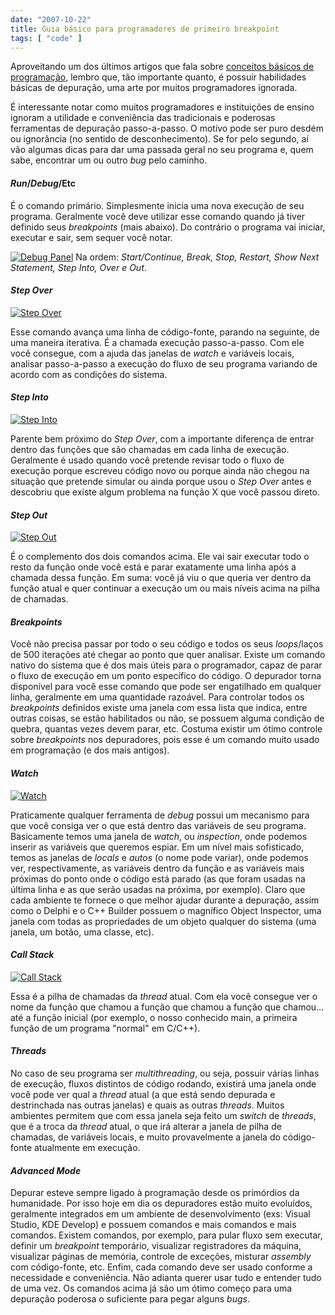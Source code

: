 ```yaml
---
date: "2007-10-22"
title: Guia básico para programadores de primeiro breakpoint
tags: [ "code" ]
---
```

Aproveitando um dos últimos artigos que fala sobre [conceitos básicos de programação](http://www.caloni.com.br/guia-basico-para-programadores-de-primeiro-int-main), lembro que, tão importante quanto, é possuir habilidades básicas de depuração, uma arte por muitos programadores ignorada.

É interessante notar como muitos programadores e instituições de ensino ignoram a utilidade e conveniência das tradicionais e poderosas ferramentas de depuração passo-a-passo. O motivo pode ser puro desdém ou ignorância (no sentido de desconhecimento). Se for pelo segundo, aí vão algumas dicas para dar uma passada geral no seu programa e, quem sabe, encontrar um ou outro _bug_ pelo caminho.

#### _Run_/_Debug_/Etc

É o comando primário. Simplesmente inicia uma nova execução de seu programa. Geralmente você deve utilizar esse comando quando já tiver definido seus _breakpoints_ (mais abaixo). Do contrário o programa vai iniciar, executar e sair, sem sequer você notar.

[![Debug Panel](/images/f9EJ4F4.gif)](/images/f9EJ4F4.gif)
Na ordem: _Start/Continue, Break, Stop, Restart, Show Next Statement, Step Into, Over _e_ Out_.

#### _Step Over_

[![Step Over](/images/oezj3LH.gif)](/images/oezj3LH.gif)

Esse comando avança uma linha de código-fonte, parando na seguinte, de uma maneira iterativa. É a chamada execução passo-a-passo. Com ele você consegue, com a ajuda das janelas de _watch_ e variáveis locais, analisar passo-a-passo a execução do fluxo de seu programa variando de acordo com as condições do sistema.

#### _Step Into_

[![Step Into](/images/PZuIFOs.gif)](/images/PZuIFOs.gif)

Parente bem próximo do _Step Over_, com a importante diferença de entrar dentro das funções que são chamadas em cada linha de execução. Geralmente é usado quando você pretende revisar todo o fluxo de execução porque escreveu código novo ou porque ainda não chegou na situação que pretende simular ou ainda porque usou o _Step Over_ antes e descobriu que existe algum problema na função X que você passou direto.

#### _Step Out_

[![Step Out](/images/ht6mZV2.gif)](/images/ht6mZV2.gif)

É o complemento dos dois comandos acima. Ele vai sair executar todo o resto da função onde você está e parar exatamente uma linha após a chamada dessa função. Em suma: você já viu o que queria ver dentro da função atual e quer continuar a execução um ou mais níveis acima na pilha de chamadas.

#### _Breakpoints_

Você não precisa passar por todo o seu código e todos os seus _loops_/laços de 500 iterações até chegar ao ponto que quer analisar. Existe um comando nativo do sistema que é dos mais úteis para o programador, capaz de parar o fluxo de execução em um ponto específico do código. O depurador torna disponível para você esse comando que pode ser engatilhado em qualquer linha, geralmente em uma quantidade razoável. Para controlar todos os _breakpoints_ definidos existe uma janela com essa lista que indica, entre outras coisas, se estão habilitados ou não, se possuem alguma condição de quebra, quantas vezes devem parar, etc. Costuma existir um ótimo controle sobre _breakpoints_ nos depuradores, pois esse é um comando muito usado em programação (e dos mais antigos).

#### _Watch_

[![Watch](/images/xq6auvT.gif)](/images/xq6auvT.gif)

Praticamente qualquer ferramenta de _debug_ possui um mecanismo para que você consiga ver o que está dentro das variáveis de seu programa. Basicamente temos uma janela de _watch_, ou _inspection_, onde podemos inserir as variáveis que queremos espiar. Em um nível mais sofisticado, temos as janelas de _locals_ e _autos_ (o nome pode variar), onde podemos ver, respectivamente, as variáveis dentro da função e as variáveis mais próximas do ponto onde o código está parado (as que foram usadas na última linha e as que serão usadas na próxima, por exemplo). Claro que cada ambiente te fornece o que melhor ajudar durante a depuração, assim como o Delphi e o C++ Builder possuem o magnífico Object Inspector, uma janela com todas as propriedades de um objeto qualquer do sistema (uma janela, um botão, uma classe, etc).

#### _Call Stack_

[![Call Stack](/images/UQEgb0r.gif)](/images/UQEgb0r.gif)

Essa é a pilha de chamadas da _thread_ atual. Com ela você consegue ver o nome da função que chamou a função que chamou a função que chamou... até a função inicial (por exemplo, o nosso conhecido main, a primeira função de um programa "normal" em C/C++).

#### _Threads_

No caso de seu programa ser _multithreading_, ou seja, possuir várias linhas de execução, fluxos distintos de código rodando, existirá uma janela onde você pode ver qual a _thread_ atual (a que está sendo depurada e destrinchada nas outras janelas) e quais as outras _threads_. Muitos ambientes permitem que com essa janela seja feito um _switch_ de _threads_, que é a troca da _thread_ atual, o que irá alterar a janela de pilha de chamadas, de variáveis locais, e muito provavelmente a janela do código-fonte atualmente em execução.

#### _Advanced Mode_

Depurar esteve sempre ligado à programação desde os primórdios da humanidade. Por isso hoje em dia os depuradores estão muito evoluídos, geralmente integrados em um ambiente de desenvolvimento (exs: Visual Studio, KDE Develop) e possuem comandos e mais comandos e mais comandos. Existem comandos, por exemplo, para pular fluxo sem executar, definir um _breakpoint_ temporário, visualizar registradores da máquina, visualizar páginas de memória, controle de exceções, misturar _assembly_ com código-fonte, etc. Enfim, cada comando deve ser usado conforme a necessidade e conveniência. Não adianta querer usar tudo e entender tudo de uma vez. Os comandos acima já são um ótimo começo para uma depuração poderosa o suficiente para pegar alguns _bugs_.
